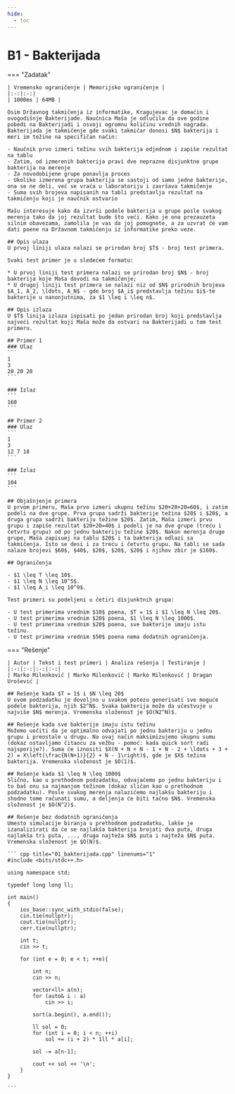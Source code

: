 ```yaml
---
hide:
  - toc
---
```


# B1 - Bakterijada

=== "Zadatak"
	
	| Vremensko ograničenje | Memorijsko ograničenje |
	|:-:|:-:|
	| 1000ms | 64MB |
	
	Osim Državnog takmičenja iz informatike, Kragujevac je domaćin i ovogodišnje Bakterijade. Naučnica Maša je odlučila da ove godine pobedi na Bakterijadi i osvoji ogromnu količinu vrednih nagrada. Bakterijada je takmičenje gde svaki takmičar donosi $N$ bakterija i meri im težine na specifičan način:
	
	- Naučnik prvo izmeri težinu svih bakterija odjednom i zapiše rezultat na tablu
	- Zatim, od izmerenih bakterija pravi dve neprazne disjunktne grupe bakterija na merenje
	- Za novodobijene grupe ponavlja proces
	- Ukoliko izmerena grupa bakterija se sastoji od samo jedne bakterije, ona se ne deli, već se vraća u laboratoriju i završava takmičenje 
	- Suma svih brojeva napisanih na tabli predstavlja rezultat na takmičenju koji je naučnik ostvario
	
	Mašu interesuje kako da izvrši podele bakterija u grupe posle svakog merenja tako da joj rezultat bude što veći. Kako je ona prezauzeta silnim obavezama, zamolila je vas da joj pomognete, a za uzvrat će vam dati poene na Državnom takmičenju iz informatike preko veze.
	
	## Opis ulaza
	U prvoj liniji ulaza nalazi se prirodan broj $T$ - broj test primera.
	
	Svaki test primer je u sledećem formatu:
	
	* U prvoj liniji test primera nalazi se prirodan broj $N$ - broj bakterija koje Maša dovodi na takmičenje;
	* U drugoj liniji test primera se nalazi niz od $N$ prirodnih brojeva $A_1, A_2, \ldots, A_N$ - gde broj $A_i$ predstavlja težinu $i$-te bakterije u nanonjutnima, za $1 \leq i \leq n$.
	
	## Opis izlaza
	U $T$ linija izlaza ispisati po jedan prirodan broj koji predstavlja najveći rezultat koji Maša može da ostvari na Bakterijadi u tom test primeru.
	
	## Primer 1
	### Ulaz
	```
	1
	3
	20 20 20
	```
	
	### Izlaz
	```
	160
	```
	
	## Primer 2
	### Ulaz
	```
	1
	3
	12 7 18
	```
	
	### Izlaz
	```
	104
	```
	
	## Objašnjenje primera
	U prvom primeru, Maša prvo izmeri ukupnu težinu $20+20+20=60$, i zatim podeli na dve grupe. Prva grupa sadrži bakterije težina $20$ i $20$, a druga grupa sadrži bakteriju težine $20$. Zatim, Maša izmeri prvu grupu i zapiše rezultat $20+20=40$ i podeli je na dve grupe (treću i četvrtu grupu) od po jednu bakteriju težine $20$. Nakon merenja druge grupe, Maša zapisuej na tablu $20$ i ta bakterija odlazi sa takmičenja. Isto se desi i za treću i četvrtu grupu. Na tabli se sada nalaze brojevi $60$, $40$, $20$, $20$, $20$ i njihov zbir je $160$.
	
	## Ograničenja
	
	- $1 \leq T \leq 10$.
	- $1 \leq N \leq 10^5$.
	- $1 \leq A_i \leq 10^9$.
	
	Test primeri su podeljeni u četiri disjunktnih grupa:
	
	- U test primerima vrednim $10$ poena, $T = 1$ i $1 \leq N \leq 20$.
	- U test primerima vrednim $20$ poena, $1 \leq N \leq 1000$.
	- U test primerima vrednim $20$ poena, sve bakterije imaju istu težinu.
	- U test primerima vrednim $50$ poena nema dodatnih ograničenja.
	
=== "Rešenje"
	
	| Autor | Tekst i test primeri | Analiza rеšenja | Testiranje |
	|:-:|:-:|:-:|:-:|
	| Marko Milenković | Marko Milenković | Marko Milenković | Dragan Urošević |
	
	## Rešenje kada $T = 1$ i $N \leq 20$
	U ovom podzadatku je dovoljno u svakom potezu generisati sve moguće podele bakterija, njih $2^N$. Svaka bakterija može da učestvuje u najviše $N$ merenja. Vremenska složenost je $O(N2^N)$.
	
	## Rešenje kada sve bakterije imaju istu težinu
	Možemo uočiti da je optimalno odvajati po jednu bakteriju u jednu grupu i preostale u drugu. Na ovaj način maksimizujemo ukupnu sumu (dokaz ostavljamo čitaocu za vežbu - pomoć: kada quick sort radi najsporije?). Suma će iznositi $X(N + N + N - 1 + N - 2 + \ldots + 3 + 2) = X\left(\frac{N(N+1)}{2} + N - 1\right)$, gde je $X$ težina bakterija. Vremenska složenost je $O(1)$.
	
	## Rešenje kada $1 \leq N \leq 1000$
	Slično, kao u prethodnom podzadatku, odvajaćemo po jednu bakteriju i to baš onu sa najmanjom težinom (dokaz sličan kao u prethodnom podzadatku). Posle svakog merenja nalazićemo najlakšu bakteriju i shodno tome računati sumu, a deljenja će biti tačno $N$. Vremenska složenost je $O(N^2)$.
	
	## Rešenje bez dodatnih ograničenja
	Umesto simulacije biranja u prethodnom podzadatku, lakše je izanalizirati da će se najlakša bakterija brojati dva puta, druga najlakša tri puta, ..., druga najteža $N$ puta i najteža $N$ puta. Vremenska složenost je $O(N)$.
	
	``` cpp title="01_bakterijada.cpp" linenums="1"
	#include <bits/stdc++.h>
	
	using namespace std;
	
	typedef long long ll;
	
	int main()
	{
		ios_base::sync_with_stdio(false); 
		cin.tie(nullptr); 
		cout.tie(nullptr); 
		cerr.tie(nullptr);	
	
		int t;
		cin >> t;
	
		for (int e = 0; e < t; ++e){
	
			int n;
			cin >> n;
	
			vector<ll> a(n);
			for (auto& i : a)
				cin >> i;
	
			sort(a.begin(), a.end());
	
			ll sol = 0;
			for (int i = 0; i < n; ++i)
				sol += (i + 2) * 1ll * a[i];
	
			sol -= a[n-1];
	
			cout << sol << '\n';
		}
	}

	```
